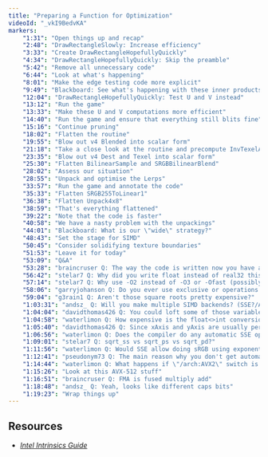 ```yaml
---
title: "Preparing a Function for Optimization"
videoId: "_vkI9BedvKA"
markers:
    "1:31": "Open things up and recap"
    "2:48": "DrawRectangleSlowly: Increase efficiency"
    "3:33": "Create DrawRectangleHopefullyQuickly"
    "4:34": "DrawRectangleHopefullyQuickly: Skip the preamble"
    "5:42": "Remove all unnecessary code"
    "6:44": "Look at what's happening"
    "8:01": "Make the edge testing code more explicit"
    "9:49": "Blackboard: See what's happening with these inner products"
    "12:04": "DrawRectangleHopefullyQuickly: Test U and V instead"
    "13:12": "Run the game"
    "13:33": "Make these U and V computations more efficient"
    "14:40": "Run the game and ensure that everything still blits fine"
    "15:16": "Continue pruning"
    "18:02": "Flatten the routine"
    "19:55": "Blow out v4 Blended into scalar form"
    "21:18": "Take a close look at the routine and precompute InvTexelA"
    "23:35": "Blow out v4 Dest and Texel into scalar form"
    "25:30": "Flatten BilinearSample and SRGBBilinearBlend"
    "28:02": "Assess our situation"
    "28:55": "Unpack and optimise the Lerps"
    "33:57": "Run the game and annotate the code"
    "35:33": "Flatten SRGB255ToLinear1"
    "36:38": "Flatten Unpack4x8"
    "38:59": "That's everything flattened"
    "39:22": "Note that the code is faster"
    "40:58": "We have a nasty problem with the unpackings"
    "44:01": "Blackboard: What is our \"wide\" strategy?"
    "48:43": "Set the stage for SIMD"
    "50:45": "Consider solidifying texture boundaries"
    "51:53": "Leave it for today"
    "53:09": "Q&A"
    "53:28": "braincruser Q: The way the code is written now you have a very long dependency chain (between instructions). Will you break down the code to remove it?"
    "56:42": "stelar7 Q: Why did you write float instead of real32 this stream?"
    "57:14": "stelar7 Q: Why use -O2 instead of -O3 or -Ofast (possibly with -fverbose-asm)?"
    "58:06": "garryjohanson Q: Do you ever use exclusive or operations to avoid pipeline stalls? If not, what do you use?"
    "59:04": "g3rain1 Q: Aren't those square roots pretty expensive?"
    "1:03:31": "andsz_ Q: Will you make multiple SIMD backends? (SSE?/AVX/FMA versions)"
    "1:04:04": "davidthomas426 Q: You could loft some of those variables out one more loop"
    "1:04:58": "waterlimon Q: How expensive is the float<>int conversion compared to the rest of the workload?"
    "1:05:40": "davidthomas426 Q: Since xAxis and yAxis are usually perpendicular, should we special case for that? In the same vein, should we special-case for axis-aligned?"
    "1:06:56": "waterlimon Q: Does the compiler do any automatic SSE optimization (or have option for it?)"
    "1:09:01": "stelar7 Q: sqrt_ss vs sqrt_ps vs sqrt_pd?"
    "1:11:56": "waterlimon Q: Would SSE allow doing sRGB using exponent 2.2 instead of approximating using one of 2, without a huge performance hit?"
    "1:12:41": "pseudonym73 Q: The main reason why you don't get automatic SIMD is precise exceptions. You probably need to tell the compiler that you don't need them"
    "1:14:44": "waterlimon Q: What happens if \"/arch:AVX2\" switch is enabled?"
    "1:15:26": "Look at this AVX-512 stuff"
    "1:16:51": "braincruser Q: FMA is fused multiply add"
    "1:18:48": "andsz_ Q: Yeah, looks like different caps bits"
    "1:19:23": "Wrap things up"
---
```


## Resources

* [*Intel Intrinsics Guide*](https://software.intel.com/sites/landingpage/IntrinsicsGuide/)

